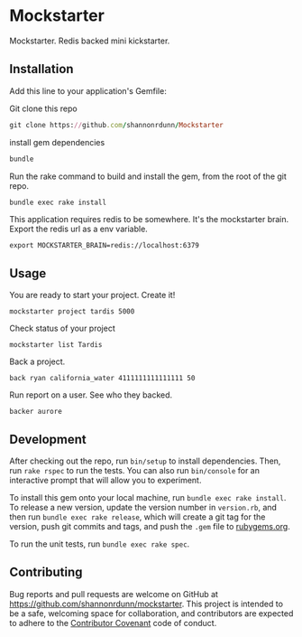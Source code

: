# Mockstarter

Mockstarter. Redis backed mini kickstarter.

## Installation

Add this line to your application's Gemfile:

Git clone this repo
```ruby
git clone https://github.com/shannonrdunn/Mockstarter
```

install gem dependencies
```bash
bundle
```

Run the rake command to build and install the gem, from the root of the git repo.
```bash
bundle exec rake install
```

This application requires redis to be somewhere. It's the mockstarter brain. Export the redis url as a env variable.

```
export MOCKSTARTER_BRAIN=redis://localhost:6379
```

## Usage

You are ready to start your project. Create it!

```
mockstarter project tardis 5000
```

Check status of your project

```
mockstarter list Tardis
```

Back a project.
```
back ryan california_water 4111111111111111 50
```

Run report on a user. See who they backed.
```
backer aurore
```
## Development

After checking out the repo, run `bin/setup` to install dependencies. Then, run `rake rspec` to run the tests. You can also run `bin/console` for an interactive prompt that will allow you to experiment.

To install this gem onto your local machine, run `bundle exec rake install`. To release a new version, update the version number in `version.rb`, and then run `bundle exec rake release`, which will create a git tag for the version, push git commits and tags, and push the `.gem` file to [rubygems.org](https://rubygems.org).

To run the unit tests, run `bundle exec rake spec`.

## Contributing

Bug reports and pull requests are welcome on GitHub at https://github.com/shannonrdunn/mockstarter. This project is intended to be a safe, welcoming space for collaboration, and contributors are expected to adhere to the [Contributor Covenant](contributor-covenant.org) code of conduct.
